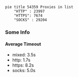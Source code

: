 
```mermaid
pie title 54359 Proxies in list
    "HTTP" : 23997
    "HTTPS": 7674
    "SOCKS" : 29204
```

### Some Info
#### Average Timeout

- mixed: 3.5s
- http: 1.7s
- https: 8.2s
- socks: 5.0s